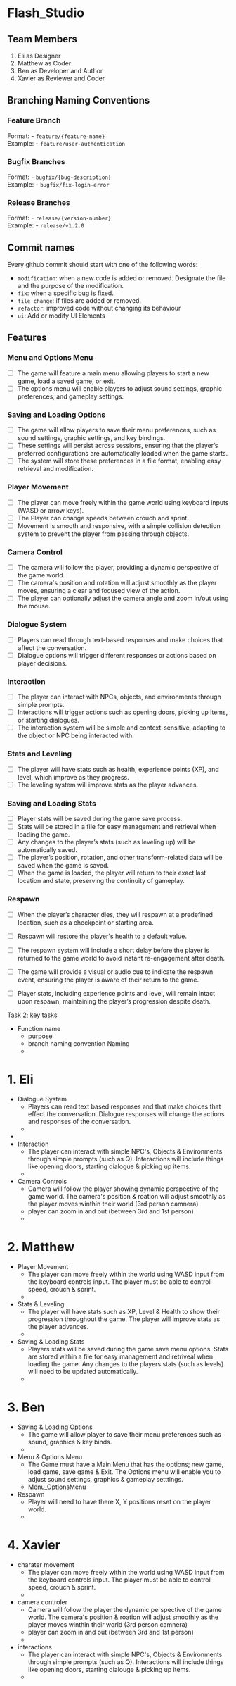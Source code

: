 # Flash_Studio
## Team Members
1. Eli as Designer
2. Matthew as Coder
3. Ben as Developer and Author
4. Xavier as Reviewer and Coder 

## Branching Naming Conventions

### Feature Branch
Format: - `feature/{feature-name}`<br>
Example: - `feature/user-authentication`<br>
### Bugfix Branches
Format: - `bugfix/{bug-description}`<br>
Example: - `bugfix/fix-login-error`<br>
### Release Branches
Format: - `release/{version-number}`<br>
Example: - `release/v1.2.0`<br>

## Commit names 
Every github commit should start with one of the following words:
- `modification`: when a new code is added or removed. Designate the file and the purpose of the modification. 
- `fix`: when a specific bug is fixed. 
- `file change`: if files are added or removed. 
- `refactor`: improved code without changing its behaviour
- `ui`: Add or modify UI Elements
## Features
 ### Menu and Options Menu
- [ ] The game will feature a main menu allowing players to start a new game, load a saved game, or exit.
- [ ]	The options menu will enable players to adjust sound settings, graphic preferences, and gameplay settings.
### Saving and Loading Options
- [ ]	The game will allow players to save their menu preferences, such as sound settings, graphic settings, and key bindings.
- [ ]	These settings will persist across sessions, ensuring that the player’s preferred configurations are automatically loaded when the game starts.
- [ ]	The system will store these preferences in a file format, enabling easy retrieval and modification.
### Player Movement
- [ ]	The player can move freely within the game world using keyboard inputs (WASD or arrow keys).
- [ ]	The Player can change speeds between crouch and sprint.
- [ ]	Movement is smooth and responsive, with a simple collision detection system to prevent the player from passing through objects.
### Camera Control
- [ ]	The camera will follow the player, providing a dynamic perspective of the game world.
- [ ]	The camera's position and rotation will adjust smoothly as the player moves, ensuring a clear and focused view of the action.
- [ ]	The player can optionally adjust the camera angle and zoom in/out using the mouse.
### Dialogue System
- [ ]	Players can read through text-based responses and make choices that affect the conversation.
- [ ]	Dialogue options will trigger different responses or actions based on player decisions.
### Interaction
- [ ]	The player can interact with NPCs, objects, and environments through simple prompts.
- [ ]	Interactions will trigger actions such as opening doors, picking up items, or starting dialogues.
- [ ]	The interaction system will be simple and context-sensitive, adapting to the object or NPC being interacted with.
### Stats and Leveling
- [ ]	The player will have stats such as health, experience points (XP), and level, which improve as they progress.
- [ ]	The leveling system will improve stats as the player advances.
### Saving and Loading Stats
- [ ]	Player stats will be saved during the game save process.
- [ ]	Stats will be stored in a file for easy management and retrieval when loading the game.
- [ ]	Any changes to the player’s stats (such as leveling up) will be automatically saved.
- [ ]	The player’s position, rotation, and other transform-related data will be saved when the game is saved.
- [ ]	When the game is loaded, the player will return to their exact last location and state, preserving the continuity of gameplay.
### Respawn
- [ ]	When the player’s character dies, they will respawn at a predefined location, such as a checkpoint or starting area.
- [ ]	Respawn will restore the player's health to a default value.
- [ ]	The respawn system will include a short delay before the player is returned to the game world to avoid instant re-engagement after death.
- [ ]	The game will provide a visual or audio cue to indicate the respawn event, ensuring the player is aware of their return to the game.
- [ ]	Player stats, including experience points and level, will remain intact upon respawn, maintaining the player’s progression despite death.


Task 2;
 key tasks
 - Function name
   - purpose
   - branch naming convention Naming
   - 
# 1. Eli 
- Dialogue System
  - Players can read text based responses and that make choices that effect the conversation. Dialogue responses will change the actions and responses of the conversation.
  - 
-
- Interaction
  - The player can interact with simple NPC's, Objects & Environments through simple prompts (such as Q). Interactions will include things like opening doors, starting dialogue & picking up items.
  - 
- Camera Controls
  - Camera will follow the player showing dynamic perspective of the game world. The camera's position & roation will adjust smoothly as the player moves winthin their world (3rd person camnera)
  - player can zoom in and out (between 3rd and 1st person)
  - 
# 2. Matthew
- Player Movement
  - The player can move freely within the world using WASD input from the keyboard controls input. The player must be able to control speed, crouch & sprint.
  - 
- Stats & Leveling
  - The player will have stats such as XP, Level & Health to show their progression throughout the game. The player will improve stats as the player advances.
  - 
- Saving & Loading Stats
  - Players stats will be saved during the game save menu options. Stats are stored within a file for easy management and retriveal when loading the game. Any changes to the players stats (such as levels) will need to be updated automatically.
  - 
# 3. Ben

- Saving & Loading Options
  - The game will allow player to save their menu preferences such as sound, graphics & key binds.
  - 
- Menu & Options Menu
  - The Game must have a Main Menu that has the options; new game, load game, save game & Exit. The Options menu will enable you to adjust sound settings, graphics & gameplay setttings.
  - Menu_OptionsMenu
- Respawn
  - Player will need to have there X, Y positions reset on the player world.
  -
# 4. Xavier
- charater movement
  - The player can move freely within the world using WASD input from the keyboard controls input. The player must be able to control speed, crouch & sprint.
  - 
- camera controler
  - Camera will follow the player the dynamic perspective of the game world. The camera's position & roation will adjust smoothly as the player moves winthin their world (3rd person camnera)
  - player can zoom in and out (between 3rd and 1st person)
  - 
- interactions
  - The player can interact with simple NPC's, Objects & Environments through simple prompts (such as Q). Interactions will include things like opening doors, starting dialouge & picking up items.
  - 
